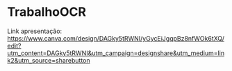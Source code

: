 # TrabalhoOCR

Link apresentação: https://www.canva.com/design/DAGky5tRWNI/yGycEiJgqpBz8nfWOk6tXQ/edit?utm_content=DAGky5tRWNI&utm_campaign=designshare&utm_medium=link2&utm_source=sharebutton
